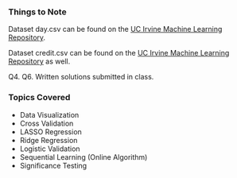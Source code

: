### Things to Note
Dataset day.csv can be found on the [UC Irvine Machine Learning Repository](https://archive.ics.uci.edu/ml/datasets/bike+sharing+dataset).

Dataset credit.csv can be found on the [UC Irvine Machine Learning Repository](https://archive.ics.uci.edu/ml/datasets/statlog+(german+credit+data)) as well.

Q4. Q6. Written solutions submitted in class. 

### Topics Covered

* Data Visualization
* Cross Validation
* LASSO Regression
* Ridge Regression
* Logistic Validation
* Sequential Learning (Online Algorithm)
* Significance Testing 
